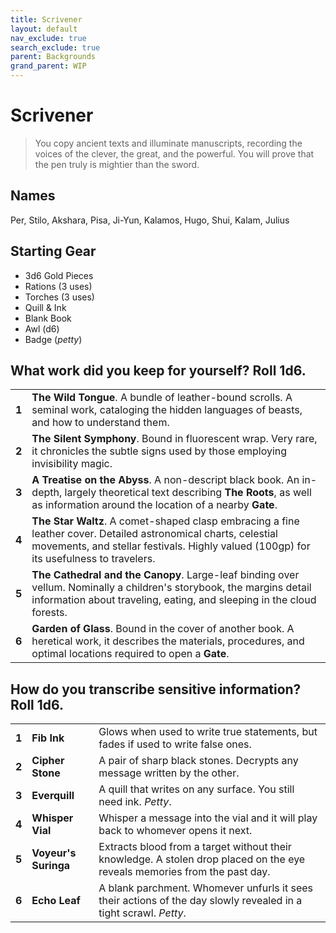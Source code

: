 ```yaml
---
title: Scrivener
layout: default
nav_exclude: true
search_exclude: true
parent: Backgrounds
grand_parent: WIP
---
```


# Scrivener

> You copy ancient texts and illuminate manuscripts, recording the voices of the clever, the great, and the powerful. You will prove that the pen truly is mightier than the sword.

## Names

Per, Stilo, Akshara, Pisa, Ji-Yun, Kalamos, Hugo, Shui, Kalam, Julius

## Starting Gear

- 3d6 Gold Pieces
- Rations (3 uses)
- Torches (3 uses) 
- Quill & Ink
- Blank Book
- Awl (d6)
- Badge (_petty_)

## What work did you keep for yourself? Roll 1d6.

|       |                                                                                                                                                                                                           |
| ----- | --------------------------------------------------------------------------------------------------------------------------------------------------------------------------------------------------------- |
| **1** | **The Wild Tongue**. A bundle of leather-bound scrolls. A seminal work, cataloging the hidden languages of beasts, and how to understand them.                                                            |
| **2** | **The Silent Symphony**. Bound in fluorescent wrap. Very rare, it chronicles the subtle signs used by those employing invisibility magic.                                                                 |
| **3** | **A Treatise on the Abyss**. A non-descript black book. An in-depth, largely theoretical text describing **The Roots**, as well as information around the location of a nearby **Gate**.                  |
| **4** | **The Star Waltz**. A comet-shaped clasp embracing a fine leather cover. Detailed astronomical charts, celestial movements, and stellar festivals. Highly valued (100gp) for its usefulness to travelers. |
| **5** | **The Cathedral and the Canopy**. Large-leaf binding over vellum. Nominally a children's storybook, the margins detail information about traveling, eating, and sleeping in the cloud forests.            |
| **6** | **Garden of Glass**. Bound in the cover of another book. A heretical work, it describes the materials, procedures, and optimal locations required to open a **Gate**.                                     |

## How do you transcribe sensitive information? Roll 1d6.

|       |                      |                                                                                                                           |
| ----- | -------------------- | ------------------------------------------------------------------------------------------------------------------------- |
| **1** | **Fib Ink**          | Glows when used to write true statements, but fades if used to write false ones.                                          |
| **2** | **Cipher Stone**     | A pair of sharp black stones. Decrypts any message written by the other.                                                  |
| **3** | **Everquill**        | A quill that writes on any surface. You still need ink. _Petty_.                                                          |
| **4** | **Whisper Vial**     | Whisper a message into the vial and it will play back to whomever opens it next.                                          |
| **5** | **Voyeur's Suringa** | Extracts blood from a target without their knowledge. A stolen drop placed on the eye reveals memories from the past day. |
| **6** | **Echo Leaf**        | A blank parchment. Whomever unfurls it sees their actions of the day slowly revealed in a tight scrawl. _Petty_.          |
